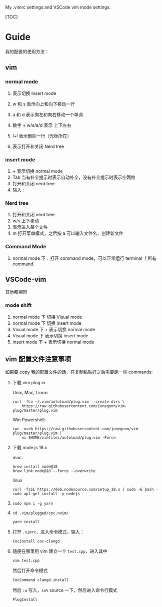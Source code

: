 My .vimrc settings and VSCode vim mode settings.

[TOC]

# Guide

我的配置的使用方法：

## vim

### normal mode 

1. <Space> 表示切换 Insert mode
2. w 和 s 表示向上和向下移动一行

2. a 和 d 表示向左和向右移动一个单词

3. 数字 + w/s/a/d 表示 上下左右 
4. l+l 表示删除一行（光标所在）
5. <Ctrl-b> 表示打开和关闭 Nerd tree

### insert mode

1. <Shift-x> + <Shift-c> 表示切换 normal mode
2. Tab 当有补全提示时表示自动补全，没有补全提示时表示空两格
3. <Ctrl-b> 打开和关闭 nerd tree
4. 输入 `:` 

### Nerd tree 

1. <Ctrl-b> 打开和关闭 nerd tree
2. w/s 上下移动
3. <Enter> 表示进入某个文件
4. m 打开菜单模式，之后按 a 可以输入文件名，创建新文件

### Command Mode

1. normal mode 下 `:` 打开 command mode，可以正常运行 terminal 上所有 command.

## VSCode-vim

其他都相同

### mode shift

1. normal mode 下 <Shift-v> 切换 Visual mode
2. normal mode 下 <Space> 切换 Insert mode
3. Visual mode 下 <Shift-x> + <Shift-c> 表示切换 normal mode
4. Visual mode 下 <Space> 表示切换 insert mode
5. insert mode 下 <Shift-x> + <Shift-c> 表示切换 normal mode

## vim 配置文件注意事项

如果要 copy 我的配置文件的话，在复制粘贴好之后需要跑一些 commands:

1. 下载 vim plug in

   Unix, Mac, Linux:

   ```shell
   curl -fLo ~/.vim/autoload/plug.vim --create-dirs \
       https://raw.githubusercontent.com/junegunn/vim-plug/master/plug.vim
   ```

   Win Powershell:

   ```shell
   iwr -useb https://raw.githubusercontent.com/junegunn/vim-plug/master/plug.vim |`
       ni $HOME/vimfiles/autoload/plug.vim -Force
   ```

2. 下载 node.js 18.x

   mac:

   ```shell
   brew install node@18
   brew link node@18 --force --overwrite
   ```

   linux

   ```shell
   curl -fsSL https://deb.nodesource.com/setup_18.x | sudo -E bash -
   sudo apt-get install -y nodejs
   ```

3. ```shell
   sudo npm i -g yarn
   ```

4. ```
   cd .vim/plugged/coc.nvim/
   ```

   ```shell
   yarn install
   ```

5. 打开 `.vimrc`，进入命令模式，输入：

   ```shell
   CocInstall coc-clangd
   ```

6. 随便在哪里用 vim 建立一个 `test.cpp`，进入其中

   ```shell
   vim test.cpp
   ```

   然后打开命令模式

   ```cmd
   CocCommand clangd.install
   ```

   然后 `:w` 写入，`so%` source 一下，然后进入命令行模式

   ```cmd
   PlugInstall
   ```
